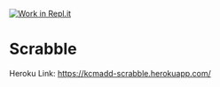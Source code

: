 [![Work in Repl.it](https://classroom.github.com/assets/work-in-replit-14baed9a392b3a25080506f3b7b6d57f295ec2978f6f33ec97e36a161684cbe9.svg)](https://classroom.github.com/online_ide?assignment_repo_id=3532892&assignment_repo_type=AssignmentRepo)

# Scrabble

Heroku Link: https://kcmadd-scrabble.herokuapp.com/
